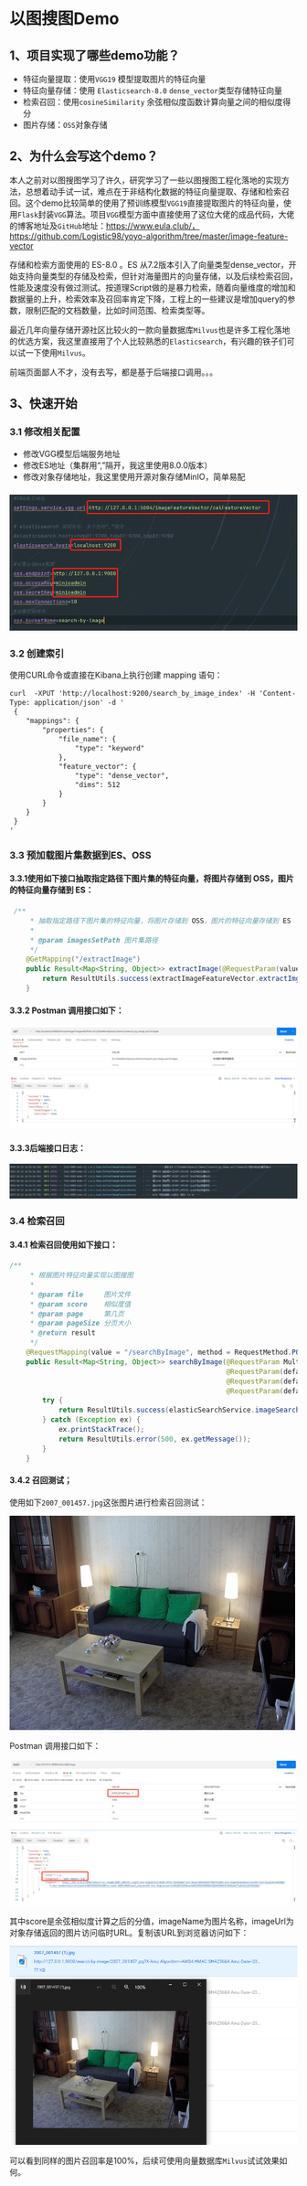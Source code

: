 # 以图搜图Demo

## 1、项目实现了哪些demo功能？

* 特征向量提取：使用`VGG19` 模型提取图片的特征向量
* 特征向量存储：使用 `Elasticsearch-8.0`  `dense_vector`类型存储特征向量
* 检索召回：使用`cosineSimilarity` 余弦相似度函数计算向量之间的相似度得分
* 图片存储：`OSS`对象存储

## 2、为什么会写这个demo？

本人之前对以图搜图学习了许久，研究学习了一些以图搜图工程化落地的实现方法，总想着动手试一试，难点在于非结构化数据的特征向量提取、存储和检索召回。这个demo比较简单的使用了预训练模型`VGG19`直接提取图片的特征向量，使用`Flask`封装`VGG`算法。项目`VGG`模型方面中直接使用了这位大佬的成品代码，大佬的博客地址及`GitHub`地址：https://www.eula.club/，https://github.com/Logistic98/yoyo-algorithm/tree/master/image-feature-vector

存储和检索方面使用的 ES-8.0 。ES 从7.2版本引入了向量类型dense_vector，开始支持向量类型的存储及检索，但针对海量图片的向量存储，以及后续检索召回，性能及速度没有做过测试。按道理Script做的是暴力检索，随着向量维度的增加和数据量的上升，检索效率及召回率肯定下降，工程上的一些建议是增加query的参数，限制匹配的文档数量，比如时间范围、检索类型等。

最近几年向量存储开源社区比较火的一款向量数据库`Milvus`也是许多工程化落地的优选方案，我这里直接用了个人比较熟悉的`Elasticsearch`，有兴趣的铁子们可以试一下使用`Milvus`。

前端页面鄙人不才，没有去写，都是基于后端接口调用。。。

## 3、快速开始

### 3.1 修改相关配置

- 修改VGG模型后端服务地址
- 修改ES地址（集群用“,”隔开，我这里使用8.0.0版本）
- 修改对象存储地址，我这里使用开源对象存储MinIO，简单易配

### ![image-20231011162240788](https://github.com/tilepotter/search_by_image_es/blob/main/md_img/image-20231011162240788.png?raw=true)



### 3.2 创建索引

使用CURL命令或直接在Kibana上执行创建 mapping 语句：

```shell
curl  -XPUT 'http://localhost:9200/search_by_image_index' -H 'Content-Type: application/json' -d '
 {
	"mappings": {
		"properties": {
			"file_name": {
				"type": "keyword"
			},
			"feature_vector": {
				"type": "dense_vector",
				"dims": 512
			}
		}
	}
 }
'
```



### 3.3 预加载图片集数据到ES、OSS

#### 3.3.1使用如下接口抽取指定路径下图片集的特征向量，将图片存储到 OSS，图片的特征向量存储到 ES：

```java
 /**
     * 抽取指定路径下图片集的特征向量，将图片存储到 OSS，图片的特征向量存储到 ES
     *
     * @param imagesSetPath 图片集路径
     */
    @GetMapping("/extractImage")
    public Result<Map<String, Object>> extractImage(@RequestParam(value = "imagesSetPath") String imagesSetPath) throws UnsupportedEncodingException {
        return ResultUtils.success(extractImageFeatureVector.extractImgFeatureVector(imagesSetPath.replace("\\", "///")));
    }
```

#### 3.3.2 Postman 调用接口如下：

![image-20231011163544460](https://github.com/tilepotter/search_by_image_es/blob/main/md_img/image-20231011163544460.png?raw=true)

#### 3.3.3后端接口日志：

![image-20231011163448074](https://github.com/tilepotter/search_by_image_es/blob/main/md_img/image-20231011163448074.png?raw=true)



### 3.4 检索召回

#### 3.4.1 检索召回使用如下接口：

```java
/**
     * 根据图片特征向量实现以图搜图
     *
     * @param file     图片文件
     * @param score    相似度值
     * @param page     第几页
     * @param pageSize 分页大小
     * @return result
     */
    @RequestMapping(value = "/searchByImage", method = RequestMethod.POST)
    public Result<Map<String, Object>> searchByImage(@RequestParam MultipartFile file,
                                                     @RequestParam(defaultValue = "0.8") Float score,
                                                     @RequestParam(defaultValue = "1") Integer page,
                                                     @RequestParam(defaultValue = "10") Integer pageSize) {
        try {
            return ResultUtils.success(elasticSearchService.imageSearch(file, score, page, pageSize));
        } catch (Exception ex) {
            ex.printStackTrace();
            return ResultUtils.error(500, ex.getMessage());
        }
    }
```

#### 3.4.2 召回测试；

使用如下`2007_001457.jpg`这张图片进行检索召回测试：

![2007_001457](https://github.com/tilepotter/search_by_image_es/blob/main/md_img/2007_001457.jpg?raw=true)

Postman 调用接口如下：

![image-20231011164509769](https://github.com/tilepotter/search_by_image_es/blob/main/md_img/image-20231011164509769.png?raw=true)

其中score是余弦相似度计算之后的分值，imageName为图片名称，imageUrl为对象存储返回的图片访问临时URL。复制该URL到浏览器访问如下：

![image-20231011164819943](https://github.com/tilepotter/search_by_image_es/blob/main/md_img/image-20231011164819943.png?raw=true)

可以看到同样的图片召回率是100%，后续可使用向量数据库`Milvus`试试效果如何。